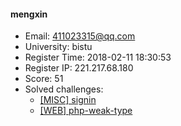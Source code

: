 #### mengxin  

* Email: 411023315@qq.com  
* University: bistu  
* Register Time: 2018-02-11 18:30:53  
* Register IP: 221.217.68.180  
* Score: 51  
* Solved challenges: 
  * [[MISC] signin](https://github.com/SniperOJ/Challenges/blob/master/misc/signin.json)  
  * [[WEB] php-weak-type](https://github.com/SniperOJ/Challenges/blob/master/web/php-weak-type.json)  
